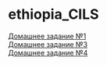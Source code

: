 # ethiopia_CILS
[Домашнее задание №1](dz1/dz1.md)<br/>
[Домашнее задание №3](/Homework-html/index.html)<br/>
[Домашнее задание №4](/Homework4/README.md)
